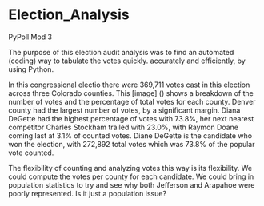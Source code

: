 # Election_Analysis
PyPoll Mod 3

The purpose of this election audit analysis was to find an automated (coding) way to tabulate the votes quickly. accurately and efficiently, by using Python.

In this congressional electio there were 369,711 votes cast in this election across three Colorado counties.
This [image] () shows a breakdown of the number of votes and the percentage of total votes for each county.
Denver county had the largest number of votes, by a significant margin.
Diana DeGette had the highest percentage of votes with 73.8%, her next nearest competitor Charles Stockham trailed with 23.0%, with Raymon Doane coming last at 3.1% of counted votes.
Diane DeGette is the candidate who won the election, with 272,892 total votes which was 73.8% of the popular vote counted.

The flexibility of counting and analyzing votes this way is its flexibility.  We could compute the votes per county for each candidate.  We could bring in population statistics to try and see why both Jefferson and Arapahoe were poorly represented.  Is it just a population issue?  
